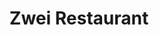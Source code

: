 ---
layout: place
title: "Zwei Restaurant"
permalink: /pennsylvania/exton/zwei-restaurant.html
stateAbbr: PA
stateName: Pennsylvania
cityName: Exton
seo:
  name: "Zwei Restaurant"
  type: Restaurant
  links: https://zweiexton.kwickmenu.com/index.php
description: "Simple spot offering an extensive selection of Chinese, Japanese & Thai basics, plus a sushi bar. Zwei Restaurant serves delicious sushi in Exton, Pennsylvania. Try fresh Japanese dishes for a great dining experience. Available for takeout, delivery, lunch, and dinner."
place_id: ChIJe02LFoX0xokRDQrB80HGIuk
photos:
  - name: >-
      places/ChIJe02LFoX0xokRDQrB80HGIuk/photos/AeeoHcJrinCVbeRUnF3eRKL6gM35de3FuRBoAZ5X19kW8dV3XVxIDJtYcgMK6uvTDslXW8Pncn_6wmTU-HTMUxKcxRwQyAB3VJmS0cd5-u73o5rPaJMf_fz8-_6rPdZePi7j7aGtqz01OZXPF2f1uzbD-grcI2vKEv0GB6QXZGruggrE_UIqwgXh7axxQfXPrzg7pgyAlctof2PUe_3sRzqZNUL2yLfpu0ktdhjRjsUfPiNROOdot22G_zUVVzQIVitAVdZOsQ8d9g-3jRSCofIINrrkBwVFoBRrsGZ5p7V6rM4FKDaXB4BHdTgYVKuG0Xc6I1dPL10dj8ss_StfM1brWKSPRZYvl1-PkmCkVrAzGNZnBMaNY-HEWBIkpafxtUEebzx5AZlORfDfwHlXuPKvwzAz8N1RYDj5xO9H8EFw574vBQ
    widthPx: 4800
    heightPx: 2910
    authorAttributions:
      - displayName: Chris Lin
        uri: https://maps.google.com/maps/contrib/101224921028413245284
        photoUri: >-
          https://lh3.googleusercontent.com/a/ACg8ocI_LiwY0ZGROGiuhI4nBcz0PzhP3G1wtUGx4dszlequp_aAPg=s100-p-k-no-mo
    flagContentUri: >-
      https://www.google.com/local/imagery/report/?cb_client=maps_api_places.places_api&image_key=!1e10!2sCIHM0ogKEICAgIDqyIeHTg&hl=en-US
    googleMapsUri: >-
      https://www.google.com/maps/place//data=!3m4!1e2!3m2!1sCIHM0ogKEICAgIDqyIeHTg!2e10!4m2!3m1!1s0x89c6f485168b4d7b:0xe922c641f3c10a0d
  - name: >-
      places/ChIJe02LFoX0xokRDQrB80HGIuk/photos/AeeoHcKXW917iLpUn4HEJGHsOSQYICNUvnuIqpobU94FerIfLV9nB0hOjMwSTntZFyReVSAWA6BJ8VCSOYP-HTIJL5Uh4L797hYLtBvZB7mfHMCM6p-k7JWE-NGegWdbftDrBEcRG24HHtA9kiE_j6eU0MRYCmQbhCtS_8yfEZ81ZKOLJrYAxazyANGya0jucoHirFyzkObLKwPgurgsyhLAVs1AUqSkG9x8eYavNqutUHve8jXxl1oa_BojPf8OkgEMozIYPAvuzG2ShARARXQjAEJ-StKotycAxe1DpO7mFHVnLoqkgn9e0qzw-0dmptLC6UPLOyFmvQsOInpgqKIpObG-m-meAdnQ74esowQQcDsl-lRYJpdrjR5ycWnTs5wx1AD5QQ9DwyCCvKoSPc6T8ktWdgloGqNltEBZx1o2k1s
    widthPx: 4800
    heightPx: 2366
    authorAttributions:
      - displayName: kerri vick
        uri: https://maps.google.com/maps/contrib/110194515269357107310
        photoUri: >-
          https://lh3.googleusercontent.com/a-/ALV-UjXPcjA3X6Y180YvWvkePnDt7oc-aKIBemlNVvsUygA96CauWTycnw=s100-p-k-no-mo
    flagContentUri: >-
      https://www.google.com/local/imagery/report/?cb_client=maps_api_places.places_api&image_key=!1e10!2sCIHM0ogKEICAgICWn5SdSg&hl=en-US
    googleMapsUri: >-
      https://www.google.com/maps/place//data=!3m4!1e2!3m2!1sCIHM0ogKEICAgICWn5SdSg!2e10!4m2!3m1!1s0x89c6f485168b4d7b:0xe922c641f3c10a0d
  - name: >-
      places/ChIJe02LFoX0xokRDQrB80HGIuk/photos/AeeoHcKbR_n2gbi_aq8OI7rPyRKChJQbgYbSurgrnIjQm-1kTvGrlMCo62k25Ek5lKMRRf2nXIvvC6qkwpF7HKAcXP-gVqXUTy264jmhgr37HWrWvuXVcjBR4pZbYlQsY9RWvVNTQP1NGU0Wo7EVBG2PLaWfPdSUYS0a2lpmy9B3tX4EoHTTl63VEBoyNyjglNVh-j134VzorVit8zlk1l0whHzX0xgUWfBbnP3iAIIkp1ax5sgIjcUcv31UefZohWut6MSwZ5nuKF_H4o-t3NGbol5V16I9Cz6EwhPitKBfYBgHP6lUa0tgVnEfTXhIhBPcIB3DQRbNWblIA1n5RJDI6Z4eKhhXSuQz6JvnQX22NusuMTY0L9ntvROWyp5CGUt4FOxobZ7BvpA5yi6FoAVGyk3CJWW0shcXBAtlTGWwW_8E5rrt
    widthPx: 3000
    heightPx: 4000
    authorAttributions:
      - displayName: Joseph Oliva
        uri: https://maps.google.com/maps/contrib/115456937523910421514
        photoUri: >-
          https://lh3.googleusercontent.com/a-/ALV-UjU_moGEzH9ynlaDxgYkVNpsqgXzMy7brfs9nsx8msKQ-9yG6cdUjQ=s100-p-k-no-mo
    flagContentUri: >-
      https://www.google.com/local/imagery/report/?cb_client=maps_api_places.places_api&image_key=!1e10!2sCIHM0ogKEICAgIC-rufdzQE&hl=en-US
    googleMapsUri: >-
      https://www.google.com/maps/place//data=!3m4!1e2!3m2!1sCIHM0ogKEICAgIC-rufdzQE!2e10!4m2!3m1!1s0x89c6f485168b4d7b:0xe922c641f3c10a0d
  - name: >-
      places/ChIJe02LFoX0xokRDQrB80HGIuk/photos/AeeoHcJMKU2F3XwCYr9aEsZYFg-tbuH9dgw7ftvLrnNl1tTwvojjwa1fVgHlOO57XlqF4qzW8Qpo7EFHoWSATw7MI13QLgXQy1p3TNw9UKakMtCgsB4FTxov_Xrn63nbmTjN7yf_M5HLkTbyzvrsnvUqB8fLrb2TMkX3pHTj4SBabTgRwDcllfkZLOCzeZZChGbt6wm641l9GxmNwSDeq_3YooqYHCOlO59IZjHFHLxoyGGvwbCX6EKgBpQyq36CrukRh82h-ZCAwoy7TLIiKBhUTzlyGMXpx983YzGhaWQiPamjxKmyaJ5k8n1LTovA-WJMEIsYB3fxVxgsoq4wPS0Fpsnv0flL02upyxqTJFGJ-4MSVK5J1cARy9T21nrr8MOWWBhp9VNavhwiZgIT1ZWgdxACtzyyBovV8dqv8Hsb_tg4aQ
    widthPx: 4000
    heightPx: 2252
    authorAttributions:
      - displayName: Flavio Fontes
        uri: https://maps.google.com/maps/contrib/108349465462635933821
        photoUri: >-
          https://lh3.googleusercontent.com/a-/ALV-UjWZbOGh6bWnzedcxIyOaDkguPZJx0Hpth2_-mluTHBk19LOowK1=s100-p-k-no-mo
    flagContentUri: >-
      https://www.google.com/local/imagery/report/?cb_client=maps_api_places.places_api&image_key=!1e10!2sCIHM0ogKEICAgICflvebMA&hl=en-US
    googleMapsUri: >-
      https://www.google.com/maps/place//data=!3m4!1e2!3m2!1sCIHM0ogKEICAgICflvebMA!2e10!4m2!3m1!1s0x89c6f485168b4d7b:0xe922c641f3c10a0d
  - name: >-
      places/ChIJe02LFoX0xokRDQrB80HGIuk/photos/AeeoHcLLIp81l38iIMWs7pnjMF_vFXIpEKCgYLOG74IGC9HEAH9qg40sEJjFHFFT08HnwfQZdw8yrzjmo73zmSzRUm1qooaEkOOPxeLR14wIeVT_DIKHRAimEB7E8SMdnlxnM49I3GQHdlM18z1pr1Shhm6bmxsdeHh5mUYvnXxGbg0bA5_AiB9Z9cHxNklXXwPGhZWrOziUf5CxMMPJ2bcWvpiK9FCdUeh7A7FZP3ajtDv_Hwmq9V9mj45tfkhGVKmYUPo0a8v15MtL7LoejV6g4MdMKulofG96161xU5WyIeUNzuQ508gQ-jsg-LlhcAMjrycKLahksvY_WadWfEhrJqihhmBJy0n01QhIPSYGJlux9vpL0XzubBLnSTUy5Cmh4cM6TRH-UzD1oqMK2nBnXm8FleV8HgoGhoVshnpkCSLgRQ
    widthPx: 4080
    heightPx: 3072
    authorAttributions:
      - displayName: Yuqing Huang
        uri: https://maps.google.com/maps/contrib/112703775003503041822
        photoUri: >-
          https://lh3.googleusercontent.com/a/ACg8ocLKNpwcf4-HpvJ7O5HDfIjymY-n0uyHzrU2X4Ny7-HYU9SAzw=s100-p-k-no-mo
    flagContentUri: >-
      https://www.google.com/local/imagery/report/?cb_client=maps_api_places.places_api&image_key=!1e10!2sCIHM0ogKEICAgIDnxa3-PA&hl=en-US
    googleMapsUri: >-
      https://www.google.com/maps/place//data=!3m4!1e2!3m2!1sCIHM0ogKEICAgIDnxa3-PA!2e10!4m2!3m1!1s0x89c6f485168b4d7b:0xe922c641f3c10a0d
  - name: >-
      places/ChIJe02LFoX0xokRDQrB80HGIuk/photos/AeeoHcI9zGN-zgqKadJ7synpt42VmQIJY4lzeBP8u8CGkFxIT9vbZkmZY277zPgvtMCV24Zjo-nt_KRIRsxDqsZTw42pYWl-Q5alTsG6hTLzGIZJhH_VyYynRMO4ua_G-UuH-r3eUtCgzSUCTmIzHRHWj-klGvq9UOwuOHsj6UzMHz0A7Ugi9yXgJbKFDLrwc09XCKwQHBpcqcG66Q_Ic7Y31rTc45NO2GVS-E0vt56ZURl9Nf5fjyHNkeOrZLYm51xWZTJsmLvjeC5EcKSp4fS9FiNyLRKoAlXne_rha0LLn6p97jahTAs1FayMBjXXIlfvihqshE9f6_XUbs63ujE970FVPEIGRxsLF-isom-0IcEcjMs55H5hLi8rq0ATLr_ScyepYCQ0oM-5QHuuc1ZkTaVaXmLWQWYDFtwiccq2nDk
    widthPx: 4202
    heightPx: 4800
    authorAttributions:
      - displayName: Ujjaini Majumdar
        uri: https://maps.google.com/maps/contrib/116862906128561097489
        photoUri: >-
          https://lh3.googleusercontent.com/a-/ALV-UjUBphXSAekobHiajUasXZhgjhUN4RFQAB1_jZrXqXN9QOI2ORT8fA=s100-p-k-no-mo
    flagContentUri: >-
      https://www.google.com/local/imagery/report/?cb_client=maps_api_places.places_api&image_key=!1e10!2sCIHM0ogKEICAgICu0Y2fdA&hl=en-US
    googleMapsUri: >-
      https://www.google.com/maps/place//data=!3m4!1e2!3m2!1sCIHM0ogKEICAgICu0Y2fdA!2e10!4m2!3m1!1s0x89c6f485168b4d7b:0xe922c641f3c10a0d
  - name: >-
      places/ChIJe02LFoX0xokRDQrB80HGIuk/photos/AeeoHcIj2cOpatx_yFUlc-BqHJ1uBs07qAvuIk5bE53l17rjc6RpA4tPeSPlLoz-sWTAW2bpUW1yUq9HrL1vqQfeUcILB01BHtQaJm3uRek9Iqkq1aTLeVVv9c2xqRXdy1hPqLZvJB3VtQkoa4lOoFcMYYcimdMgyBkReWxO90_FIhjG81nHNWHWu-OSSKwVy470V6yoUKjNG0Z8-3924Q6a2MpoQ4QK7JhWtS2mrG5jnvL7AtkssneJ13P5DOLUyaKzr3suBDOj31PjSIE2MSW2heWjW7e-JJNWq6_DQmgoHenyeUL27C4CiZ5vFYQdcS_LvyWWF0KHFSOIVT_tnotuO-VMMhRROGupdyOHrkRCWFOO6tToSzZLVCG3SMUnggVX0CKrKxaRAJ4v73R7IbPoB7RFAs-EMITIsuqv78I0-_n72g
    widthPx: 4032
    heightPx: 3024
    authorAttributions:
      - displayName: L. L.
        uri: https://maps.google.com/maps/contrib/109602921401972489713
        photoUri: >-
          https://lh3.googleusercontent.com/a-/ALV-UjWExZcaR0NMKYJ84VAS0zXqnAtvTW0W3FDD2ID-AgWHd_dOpqo=s100-p-k-no-mo
    flagContentUri: >-
      https://www.google.com/local/imagery/report/?cb_client=maps_api_places.places_api&image_key=!1e10!2sCIHM0ogKEICAgICsy9b-Ig&hl=en-US
    googleMapsUri: >-
      https://www.google.com/maps/place//data=!3m4!1e2!3m2!1sCIHM0ogKEICAgICsy9b-Ig!2e10!4m2!3m1!1s0x89c6f485168b4d7b:0xe922c641f3c10a0d
  - name: >-
      places/ChIJe02LFoX0xokRDQrB80HGIuk/photos/AeeoHcIKM58B1dIROFHIMOprud2VXk1l43LmQmhB2EbVJZ8mDA4rKlQGR1z_yqpqPbquHMo7UHEZE4NxH3ggZ74fdr5N7hyMaMWgkS5BqzK-ZsQvzcpAjfooGRIjLzpMMDQ-i4mhiVTk8j4l2bwAwdWxOYTFPj8oPs5tCbtTNR5N05LYvubykDso67AZIxEzgqTAW5lyzZggjF84mDKevUIyQ0Lf9Cd28a5yyB69pU5pxfuBZwoqpH7dITT66266GUqQDk6AuLWQqIA2TSo8IPRKnhbQ96ER1c9Qvv2OJsjXqMyW-9_Mmw-FoktvYgzl1_GzsnIjD7CDoU2eJbljIPHtlrwilSQJYK1d4XbiB1W2lcuWmBFB8VMyr_vyc3PI8YaYJAOnpQlYOdKm-x5hkwlRd3FlMycXrkrm2cTHMzBL21YB3Q
    widthPx: 1816
    heightPx: 3422
    authorAttributions:
      - displayName: Ray Scott
        uri: https://maps.google.com/maps/contrib/111550142469552440245
        photoUri: >-
          https://lh3.googleusercontent.com/a-/ALV-UjVG5E94Pzj0l_NkxgGchbAKzuGXjK06vKWc9H6jYJKlT8G4EetP=s100-p-k-no-mo
    flagContentUri: >-
      https://www.google.com/local/imagery/report/?cb_client=maps_api_places.places_api&image_key=!1e10!2sCIHM0ogKEICAgMDA_oaLSQ&hl=en-US
    googleMapsUri: >-
      https://www.google.com/maps/place//data=!3m4!1e2!3m2!1sCIHM0ogKEICAgMDA_oaLSQ!2e10!4m2!3m1!1s0x89c6f485168b4d7b:0xe922c641f3c10a0d
  - name: >-
      places/ChIJe02LFoX0xokRDQrB80HGIuk/photos/AeeoHcJmCrFSxqCEOt5q3L-_E7RyCVRtqlAAHeMT7iVHjFuwFzF6id3o8MdWDJkmAGnsejGKLgmh5UCeTSreaW7Sv758tjpCh5588qcI3K_C7yvtIHNzAPguaIHVnCNDVm2HD_A7YsUi1VCNe_9qeCA2qkestMnGB14ShWNRJsLq2Fi7CvZQLWJnRoRxZrhZaUv77owtCFvorx9ZdcNsSZ79fCKB1pm8H__3ZBHDQW8ewdFda-16orOFnthUZ8-RPz0wmF9tb7TWnFOUmauJcKiVTH-_BCT-okSG7BQXhxOQsiGB8pmmVkoVAQAfpTg5JjlN1y6ij_lovnB7wTizctSrC-cOCfHGeJELNc6cxOaC_-aSIyLheIRrq7GixoJzJUkwbLFQ6-9LMWqzJQ_G92XLdJGWHVxgGerLmsNp7t6pywLZSw
    widthPx: 3024
    heightPx: 4032
    authorAttributions:
      - displayName: Aakash Goradia
        uri: https://maps.google.com/maps/contrib/114037342678221803146
        photoUri: >-
          https://lh3.googleusercontent.com/a-/ALV-UjXnGIZkY-1F4w8U7RXq9nAVqF0C9RGUQC34ZWikekSh732xIRCD=s100-p-k-no-mo
    flagContentUri: >-
      https://www.google.com/local/imagery/report/?cb_client=maps_api_places.places_api&image_key=!1e10!2sCIHM0ogKEICAgID3vcrQZg&hl=en-US
    googleMapsUri: >-
      https://www.google.com/maps/place//data=!3m4!1e2!3m2!1sCIHM0ogKEICAgID3vcrQZg!2e10!4m2!3m1!1s0x89c6f485168b4d7b:0xe922c641f3c10a0d
  - name: >-
      places/ChIJe02LFoX0xokRDQrB80HGIuk/photos/AeeoHcKEtjX4u0_iovDQ0UyR8BTNm2cCr0HZiLryzGQcKH-souOxEzLnA3DqB4L-3egKm3cqYD_PRThG2XPsUM06hzdYBVv4gxhATuwT-E-93OQFZI3z3u86Ew4JcHVsEnqd5bkb_leBu6ZnV_sxr5yph67dX4eY1Ol0tBcnOHQQe6-JOTbpjp19jj-Oa2ycxY50S6nozOGyJEw2ybfiH0SEek0YQ5bBHPuQgvqdtE9eL4ljz2fjxUdYiYdqEX80LxKMU32fKrbVty6TtQxd14uX8n92D58JIG4EUT5uILyTn9JSETOHD0xbAAlYxokTd0O__NRcpavGDBgsATAOqwtxJKUa89Rkr00QlHlqg8K-qjqcTb53PxtcCfFlcITEoftCE8vPnO_IBy6XT4TOkIDeni_eWZ5S6V30WR0hPnpRJN4LRVk
    widthPx: 2268
    heightPx: 2739
    authorAttributions:
      - displayName: Subhasish Nanda
        uri: https://maps.google.com/maps/contrib/109644905338338577756
        photoUri: >-
          https://lh3.googleusercontent.com/a-/ALV-UjVGbxdHtOT3J0iFPMVOxWYpe0cU7rGxNpjH9NP68bb0Lj6SNVQoRQ=s100-p-k-no-mo
    flagContentUri: >-
      https://www.google.com/local/imagery/report/?cb_client=maps_api_places.places_api&image_key=!1e10!2sCIHM0ogKEICAgICmxr3j3QE&hl=en-US
    googleMapsUri: >-
      https://www.google.com/maps/place//data=!3m4!1e2!3m2!1sCIHM0ogKEICAgICmxr3j3QE!2e10!4m2!3m1!1s0x89c6f485168b4d7b:0xe922c641f3c10a0d
address: 163 Lincoln Hwy, Exton, PA 19341, USA
street: 163 Lincoln Hwy
city: Exton
state: PA
zip: '19341'
country: USA
neighborhood: null
latitude: '40.030342'
longitude: '-75.632189'
accessibility_options:
  wheelchairAccessibleParking: true
  wheelchairAccessibleEntrance: true
  wheelchairAccessibleRestroom: true
  wheelchairAccessibleSeating: true
business_status: OPERATIONAL
name: Zwei Restaurant
google_maps_links:
  directionsUri: >-
    https://www.google.com/maps/dir//''/data=!4m7!4m6!1m1!4e2!1m2!1m1!1s0x89c6f485168b4d7b:0xe922c641f3c10a0d!3e0
  placeUri: https://maps.google.com/?cid=16799207546610059789
  writeAReviewUri: >-
    https://www.google.com/maps/place//data=!4m3!3m2!1s0x89c6f485168b4d7b:0xe922c641f3c10a0d!12e1
  reviewsUri: >-
    https://www.google.com/maps/place//data=!4m4!3m3!1s0x89c6f485168b4d7b:0xe922c641f3c10a0d!9m1!1b1
  photosUri: >-
    https://www.google.com/maps/place//data=!4m3!3m2!1s0x89c6f485168b4d7b:0xe922c641f3c10a0d!10e5
primary_type: Sushi Restaurant
opening_hours:
  regular: null
  current: null
secondary_opening_hours:
  regular:
    weekdayDescriptions: null
    type: null
  current:
    weekdayDescriptions: null
    type: null
phone: (610) 363-1850
price_level: PRICE_LEVEL_MODERATE
price_range: $10 &ndash; $20
rating: '4.3'
rating_count: 370
website: https://zweiexton.kwickmenu.com/index.php
reviews:
  - name: >-
      places/ChIJe02LFoX0xokRDQrB80HGIuk/reviews/ChZDSUhNMG9nS0VJQ0FnSUQzdmNyUUJnEAE
    relativePublishTimeDescription: 4 months ago
    rating: 4
    text:
      text: >-
        Food - The food was overall 3 stars because I ordered a sweet potato
        roll and it wasn’t as good as other restaurants and the mapo tofu wasn’t
        over the top but it wasn’t really bad. Service- The service was super
        good because our waiter was so nice and gave our food quick.

        Atmosphere- The atmosphere was nice. It was a nice place with nice
        decorations.

        This restaurant was an overall 4 stars.
      languageCode: en
    originalText:
      text: >-
        Food - The food was overall 3 stars because I ordered a sweet potato
        roll and it wasn’t as good as other restaurants and the mapo tofu wasn’t
        over the top but it wasn’t really bad. Service- The service was super
        good because our waiter was so nice and gave our food quick.

        Atmosphere- The atmosphere was nice. It was a nice place with nice
        decorations.

        This restaurant was an overall 4 stars.
      languageCode: en
    authorAttribution:
      displayName: Aakash Goradia
      uri: https://www.google.com/maps/contrib/114037342678221803146/reviews
      photoUri: >-
        https://lh3.googleusercontent.com/a-/ALV-UjXnGIZkY-1F4w8U7RXq9nAVqF0C9RGUQC34ZWikekSh732xIRCD=s128-c0x00000000-cc-rp-mo-ba3
    publishTime: '2024-11-18T02:01:41.127628Z'
    flagContentUri: >-
      https://www.google.com/local/review/rap/report?postId=ChZDSUhNMG9nS0VJQ0FnSUQzdmNyUUJnEAE&d=17924085&t=1
    googleMapsUri: >-
      https://www.google.com/maps/reviews/data=!4m6!14m5!1m4!2m3!1sChZDSUhNMG9nS0VJQ0FnSUQzdmNyUUJnEAE!2m1!1s0x89c6f485168b4d7b:0xe922c641f3c10a0d
  - name: >-
      places/ChIJe02LFoX0xokRDQrB80HGIuk/reviews/ChdDSUhNMG9nS0VJQ0FnSURKbnU2czBRRRAB
    relativePublishTimeDescription: a year ago
    rating: 5
    text:
      text: >-
        I had the seaweed Salad and Homestyle tofu and both were very good. As
        much as I liked the main dish, I think the salad really stood out to me
        since it wasn't something I've ever had and tasted very good. It didn't
        have that normal texture of seaweed because it was more finely cut.


        Overall the meal was very good, service was quick and kind, and prices
        were reasonable.


        Has a good selection of vegetarian friendly dishes that are easy to pick
        out on the menu.
      languageCode: en
    originalText:
      text: >-
        I had the seaweed Salad and Homestyle tofu and both were very good. As
        much as I liked the main dish, I think the salad really stood out to me
        since it wasn't something I've ever had and tasted very good. It didn't
        have that normal texture of seaweed because it was more finely cut.


        Overall the meal was very good, service was quick and kind, and prices
        were reasonable.


        Has a good selection of vegetarian friendly dishes that are easy to pick
        out on the menu.
      languageCode: en
    authorAttribution:
      displayName: Tillium
      uri: https://www.google.com/maps/contrib/100406681454834251381/reviews
      photoUri: >-
        https://lh3.googleusercontent.com/a-/ALV-UjWzUaPXTOw7KpFMzx_yCfZWX8ipol_0rFfos8JX1OEGOyk1mbSx=s128-c0x00000000-cc-rp-mo-ba5
    publishTime: '2023-07-17T15:45:35.575531Z'
    flagContentUri: >-
      https://www.google.com/local/review/rap/report?postId=ChdDSUhNMG9nS0VJQ0FnSURKbnU2czBRRRAB&d=17924085&t=1
    googleMapsUri: >-
      https://www.google.com/maps/reviews/data=!4m6!14m5!1m4!2m3!1sChdDSUhNMG9nS0VJQ0FnSURKbnU2czBRRRAB!2m1!1s0x89c6f485168b4d7b:0xe922c641f3c10a0d
  - name: >-
      places/ChIJe02LFoX0xokRDQrB80HGIuk/reviews/ChZDSUhNMG9nS0VJQ0FnSUMzOXJtak9BEAE
    relativePublishTimeDescription: 5 months ago
    rating: 5
    text:
      text: >-
        My family has been coming to Zwei for years now and as long as they are
        open we will keep coming. Their food is amazing, the fish is always
        fresh, and their prices are beyond reasonable. The staff is always
        welcoming and kind. Chris is extremely fun to talk to always strikes up
        great conversations at the Sushi Bar, he makes the experience a 10/10.
        It is by far our favorite place to eat!
      languageCode: en
    originalText:
      text: >-
        My family has been coming to Zwei for years now and as long as they are
        open we will keep coming. Their food is amazing, the fish is always
        fresh, and their prices are beyond reasonable. The staff is always
        welcoming and kind. Chris is extremely fun to talk to always strikes up
        great conversations at the Sushi Bar, he makes the experience a 10/10.
        It is by far our favorite place to eat!
      languageCode: en
    authorAttribution:
      displayName: Ava Jolie Sill
      uri: https://www.google.com/maps/contrib/104798385918397729081/reviews
      photoUri: >-
        https://lh3.googleusercontent.com/a/ACg8ocLsjJkOq9vPaTS4WOYapfrv0GSjcuxWi4FixIDiM8PGNl_9Vg=s128-c0x00000000-cc-rp-mo
    publishTime: '2024-11-05T13:54:51.194359Z'
    flagContentUri: >-
      https://www.google.com/local/review/rap/report?postId=ChZDSUhNMG9nS0VJQ0FnSUMzOXJtak9BEAE&d=17924085&t=1
    googleMapsUri: >-
      https://www.google.com/maps/reviews/data=!4m6!14m5!1m4!2m3!1sChZDSUhNMG9nS0VJQ0FnSUMzOXJtak9BEAE!2m1!1s0x89c6f485168b4d7b:0xe922c641f3c10a0d
  - name: >-
      places/ChIJe02LFoX0xokRDQrB80HGIuk/reviews/ChdDSUhNMG9nS0VJQ0FnSUQ5aTVUNjRnRRAB
    relativePublishTimeDescription: 3 weeks ago
    rating: 5
    text:
      text: >-
        We love the sushi. Beautifully prepared, always fresh and delicious.
        Thank you to Chef Chris. Love the tuna tataki and Toyota roll.
      languageCode: en
    originalText:
      text: >-
        We love the sushi. Beautifully prepared, always fresh and delicious.
        Thank you to Chef Chris. Love the tuna tataki and Toyota roll.
      languageCode: en
    authorAttribution:
      displayName: Susan Butler
      uri: https://www.google.com/maps/contrib/109829032544386060864/reviews
      photoUri: >-
        https://lh3.googleusercontent.com/a-/ALV-UjUudESMFaM0FW8DWc9FIgCX491d8USaXxJRe4MChxgYVRmXDkgenQ=s128-c0x00000000-cc-rp-mo-ba4
    publishTime: '2025-03-17T00:00:30.749601Z'
    flagContentUri: >-
      https://www.google.com/local/review/rap/report?postId=ChdDSUhNMG9nS0VJQ0FnSUQ5aTVUNjRnRRAB&d=17924085&t=1
    googleMapsUri: >-
      https://www.google.com/maps/reviews/data=!4m6!14m5!1m4!2m3!1sChdDSUhNMG9nS0VJQ0FnSUQ5aTVUNjRnRRAB!2m1!1s0x89c6f485168b4d7b:0xe922c641f3c10a0d
  - name: >-
      places/ChIJe02LFoX0xokRDQrB80HGIuk/reviews/ChZDSUhNMG9nS0VJQ0FnSURueGRIVUp3EAE
    relativePublishTimeDescription: 6 months ago
    rating: 5
    text:
      text: >-
        The rolls were unique and filled with flavor. The service was absolutely
        amazing and our waitress was a very kind lady. Will be back, thank you!
      languageCode: en
    originalText:
      text: >-
        The rolls were unique and filled with flavor. The service was absolutely
        amazing and our waitress was a very kind lady. Will be back, thank you!
      languageCode: en
    authorAttribution:
      displayName: Dean
      uri: https://www.google.com/maps/contrib/118314177505640463876/reviews
      photoUri: >-
        https://lh3.googleusercontent.com/a/ACg8ocLxbExfsWWhE2wHNatQg-2EgST6R5FIzquW4aMEVvjah4W33Pk=s128-c0x00000000-cc-rp-mo-ba3
    publishTime: '2024-10-07T23:01:11.068724Z'
    flagContentUri: >-
      https://www.google.com/local/review/rap/report?postId=ChZDSUhNMG9nS0VJQ0FnSURueGRIVUp3EAE&d=17924085&t=1
    googleMapsUri: >-
      https://www.google.com/maps/reviews/data=!4m6!14m5!1m4!2m3!1sChZDSUhNMG9nS0VJQ0FnSURueGRIVUp3EAE!2m1!1s0x89c6f485168b4d7b:0xe922c641f3c10a0d
parking_options:
  freeParkingLot: true
  freeStreetParking: true
  valetParking: false
payment_options:
  acceptsCreditCards: true
  acceptsDebitCards: true
  acceptsCashOnly: false
  acceptsNfc: true
allow_dogs: null
curbside_pickup: true
delivery: true
dine_in: true
good_for_children: true
good_for_groups: true
good_for_sports: false
live_music: false
menu_for_children: null
outdoor_seating: false
reservable: true
restroom: true
serves_beer: false
serves_breakfast: false
serves_brunch: false
serves_cocktails: false
serves_coffee: null
serves_dinner: true
serves_dessert: true
serves_lunch: true
serves_vegetarian_food: true
serves_wine: false
takeout: true
summary: >-
  Simple spot offering an extensive selection of Chinese, Japanese & Thai
  basics, plus a sushi bar.

---
